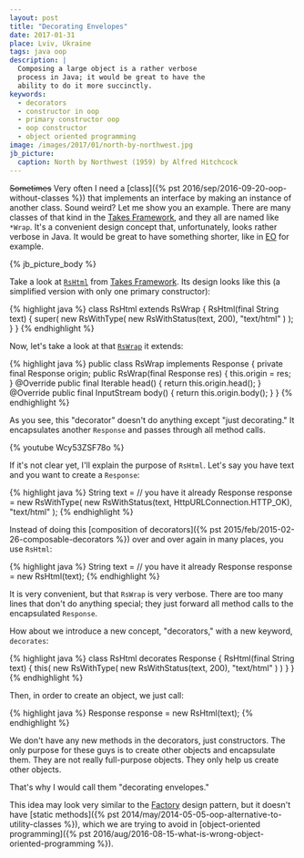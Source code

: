 ```yaml
---
layout: post
title: "Decorating Envelopes"
date: 2017-01-31
place: Lviv, Ukraine
tags: java oop
description: |
  Composing a large object is a rather verbose
  process in Java; it would be great to have the
  ability to do it more succinctly.
keywords:
  - decorators
  - constructor in oop
  - primary constructor oop
  - oop constructor
  - object oriented programming
image: /images/2017/01/north-by-northwest.jpg
jb_picture:
  caption: North by Northwest (1959) by Alfred Hitchcock
---
```


<del>Sometimes</del> Very often I need a
[class]({% pst 2016/sep/2016-09-20-oop-without-classes %}) that implements an
interface by making an instance of another class. Sound weird? Let me show
you an example. There are many classes of that kind in the
[Takes Framework](http://www.takes.org),
and they all are named like `*Wrap`. It's a convenient design concept that,
unfortunately, looks rather verbose in Java. It would be great to have something
shorter, like in [EO](http://www.eolang.org) for example.

<!--more-->

{% jb_picture_body %}

Take a look at
[`RsHtml`](https://github.com/yegor256/takes/blob/1.1/src/main/java/org/takes/rs/RsHtml.java)
from [Takes Framework](http://www.takes.org). Its design looks
like this (a simplified version with only one primary constructor):

{% highlight java %}
class RsHtml extends RsWrap {
  RsHtml(final String text) {
    super(
      new RsWithType(
        new RsWithStatus(text, 200),
        "text/html"
      )
    );
  }
}
{% endhighlight %}

Now, let's take a look at that
[`RsWrap`](https://github.com/yegor256/takes/blob/1.1/src/main/java/org/takes/rs/RsWrap.java)
it extends:

{% highlight java %}
public class RsWrap implements Response {
  private final Response origin;
  public RsWrap(final Response res) {
    this.origin = res;
  }
  @Override
  public final Iterable<String> head() {
    return this.origin.head();
  }
  @Override
  public final InputStream body() {
    return this.origin.body();
  }
}
{% endhighlight %}

As you see, this "decorator" doesn't do anything except "just decorating."
It encapsulates another `Response` and passes through all method calls.

{% youtube Wcy53ZSF78o %}

If it's not clear yet, I'll explain the purpose of `RsHtml`. Let's
say you have text and you want to create a `Response`:

{% highlight java %}
String text = // you have it already
Response response = new RsWithType(
  new RsWithStatus(text, HttpURLConnection.HTTP_OK),
  "text/html"
);
{% endhighlight %}

Instead of doing this
[composition of decorators]({% pst 2015/feb/2015-02-26-composable-decorators %})
over and over again in many places, you use `RsHtml`:

{% highlight java %}
String text = // you have it already
Response response = new RsHtml(text);
{% endhighlight %}

It is very convenient, but that `RsWrap` is very verbose. There are too many
lines that don't do anything special; they just forward all method
calls to the encapsulated `Response`.

How about we introduce a new concept, "decorators," with a new
keyword, `decorates`:

{% highlight java %}
class RsHtml decorates Response {
  RsHtml(final String text) {
    this(
      new RsWithType(
        new RsWithStatus(text, 200),
        "text/html"
      )
    )
  }
}
{% endhighlight %}

Then, in order to create an object, we just call:

{% highlight java %}
Response response = new RsHtml(text);
{% endhighlight %}

We don't have any new methods in the decorators, just constructors.
The only purpose for these guys is to create other objects and encapsulate
them. They are not really full-purpose objects. They only help us
create other objects.

That's why I would call them "decorating envelopes."

This idea may look very similar to the
[Factory](https://en.wikipedia.org/wiki/Factory_%28object-oriented_programming%29) design pattern,
but it doesn't have
[static methods]({% pst 2014/may/2014-05-05-oop-alternative-to-utility-classes %}),
which we are trying to avoid in
[object-oriented programming]({% pst 2016/aug/2016-08-15-what-is-wrong-object-oriented-programming %}).
